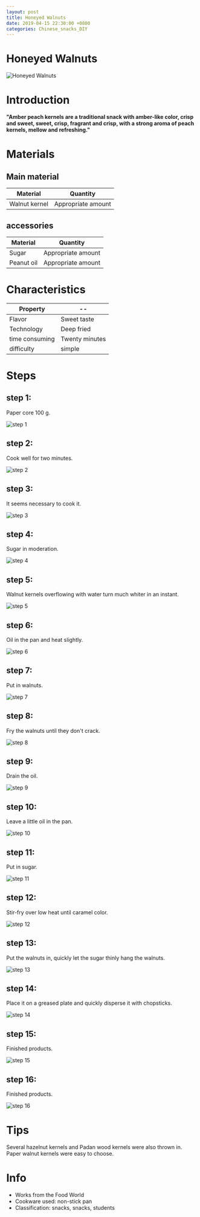 ```yaml
---
layout: post
title: Honeyed Walnuts
date: 2019-04-15 22:30:00 +0800
categories: Chinese_snacks_DIY
---
```


# Honeyed Walnuts

![Honeyed Walnuts]({{site.baseurl}}/img/400203/400203.jpg)

# Introduction

**"Amber peach kernels are a traditional snack with amber-like color, crisp and sweet, sweet, crisp, fragrant and crisp, with a strong aroma of peach kernels, mellow and refreshing."**

# Materials


## Main material

Material|Quantity
--|--
Walnut kernel|Appropriate amount

## accessories

Material|Quantity
--|--
Sugar|Appropriate amount
Peanut oil|Appropriate amount

# Characteristics

Property|--
--|--
Flavor|Sweet taste
Technology|Deep fried
time consuming|Twenty minutes
difficulty|simple

# Steps

## step 1:

Paper core 100 g.

![step 1]({{site.baseurl}}/img/400203/1.jpg)

## step 2:

Cook well for two minutes.

![step 2]({{site.baseurl}}/img/400203/2.jpg)

## step 3:

It seems necessary to cook it.

![step 3]({{site.baseurl}}/img/400203/3.jpg)

## step 4:

Sugar in moderation.

![step 4]({{site.baseurl}}/img/400203/4.jpg)

## step 5:

Walnut kernels overflowing with water turn much whiter in an instant.

![step 5]({{site.baseurl}}/img/400203/5.jpg)

## step 6:

Oil in the pan and heat slightly.

![step 6]({{site.baseurl}}/img/400203/6.jpg)

## step 7:

Put in walnuts.

![step 7]({{site.baseurl}}/img/400203/7.jpg)

## step 8:

Fry the walnuts until they don't crack.

![step 8]({{site.baseurl}}/img/400203/8.jpg)

## step 9:

Drain the oil.

![step 9]({{site.baseurl}}/img/400203/9.jpg)

## step 10:

Leave a little oil in the pan.

![step 10]({{site.baseurl}}/img/400203/10.jpg)

## step 11:

Put in sugar.

![step 11]({{site.baseurl}}/img/400203/11.jpg)

## step 12:

Stir-fry over low heat until caramel color.

![step 12]({{site.baseurl}}/img/400203/12.jpg)

## step 13:

Put the walnuts in, quickly let the sugar thinly hang the walnuts.

![step 13]({{site.baseurl}}/img/400203/13.jpg)

## step 14:

Place it on a greased plate and quickly disperse it with chopsticks.

![step 14]({{site.baseurl}}/img/400203/14.jpg)

## step 15:

Finished products.

![step 15]({{site.baseurl}}/img/400203/15.jpg)

## step 16:

Finished products.

![step 16]({{site.baseurl}}/img/400203/16.jpg)

# Tips

Several hazelnut kernels and Padan wood kernels were also thrown in. Paper walnut kernels were easy to choose.

# Info

- Works from the Food World
- Cookware used: non-stick pan
- Classification: snacks, snacks, students